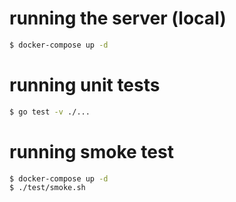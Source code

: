 # running the server (local)
```bash
$ docker-compose up -d
```

# running unit tests
```bash
$ go test -v ./...
```

# running smoke test
```bash
$ docker-compose up -d
$ ./test/smoke.sh
```
